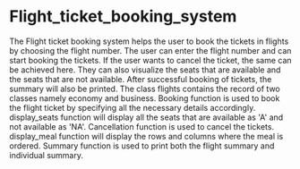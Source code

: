 # Flight_ticket_booking_system

The Flight ticket booking system helps the user to book the tickets in flights by choosing the flight number. The user can enter the flight number and can start booking the tickets. If the user wants to cancel the ticket, the same can be achieved here. They can also visualize the seats that are available and the seats that are not available. After successful booking of tickets, the summary will also be printed. The class flights contains the record of two classes namely economy and business. Booking function is used to book the flight ticket by specifying all the necessary details accordingly. display_seats function will display all the seats that are available as 'A' and not available as 'NA'. Cancellation function is used to cancel the tickets. display_meal function will display the rows and columns where the meal is ordered. Summary function is used to print both the flight summary and individual summary.

